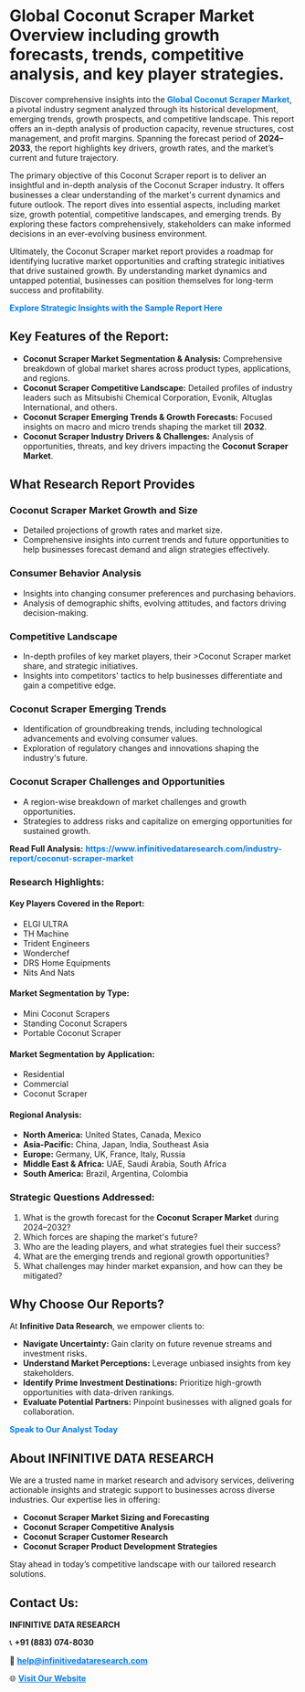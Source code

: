 <h1>Global Coconut Scraper Market Overview including growth forecasts, trends, competitive analysis, and key player strategies.</h1>
<p>
Discover comprehensive insights into the 
<a href="https://www.infinitivedataresearch.com/industry-report/coconut-scraper-market" rel="dofollow" style="color: #007BFF; text-decoration: none;"><strong>Global Coconut Scraper Market</strong></a>, a pivotal industry segment analyzed through its historical development, emerging trends, growth prospects, and competitive landscape. This report offers an in-depth analysis of production capacity, revenue structures, cost management, and profit margins. Spanning the forecast period of <strong>2024–2033</strong>, the report highlights key drivers, growth rates, and the market’s current and future trajectory.
</p>
<p>
The primary objective of this Coconut Scraper report is to deliver an insightful and in-depth analysis of the Coconut Scraper industry. It offers businesses a clear understanding of the market's current dynamics and future outlook. The report dives into essential aspects, including market size, growth potential, competitive landscapes, and emerging trends. By exploring these factors comprehensively, stakeholders can make informed decisions in an ever-evolving business environment.
</p>
<p>
Ultimately, the Coconut Scraper market report provides a roadmap for identifying lucrative market opportunities and crafting strategic initiatives that drive sustained growth. By understanding market dynamics and untapped potential, businesses can position themselves for long-term success and profitability.
</p>
<p>
<a href="https://www.infinitivedataresearch.com/request-sample/reportId=103410" style="color: #007BFF; text-decoration: none;"><strong>Explore Strategic Insights with the Sample Report Here</strong></a>
</p>

<h2>Key Features of the Report:</h2>
<ul>
<li><strong>Coconut Scraper Market Segmentation & Analysis:</strong> Comprehensive breakdown of global market shares across product types, applications, and regions.</li>
<li><strong>Coconut Scraper Competitive Landscape:</strong> Detailed profiles of industry leaders such as Mitsubishi Chemical Corporation, Evonik, Altuglas International, and others.</li>
<li><strong>Coconut Scraper Emerging Trends & Growth Forecasts:</strong> Focused insights on macro and micro trends shaping the market till <strong>2032</strong>.</li>
<li><strong>Coconut Scraper Industry Drivers & Challenges:</strong> Analysis of opportunities, threats, and key drivers impacting the <strong>Coconut Scraper Market</strong>.</li>
</ul>

<h2>What Research Report Provides</h2>
<h3>Coconut Scraper Market Growth and Size</h3>
<ul>
<li>Detailed projections of growth rates and market size.</li>
<li>Comprehensive insights into current trends and future opportunities to help businesses forecast demand and align strategies effectively.</li>
</ul>

<h3>Consumer Behavior Analysis</h3>
<ul>
<li>Insights into changing consumer preferences and purchasing behaviors.</li>
<li>Analysis of demographic shifts, evolving attitudes, and factors driving decision-making.</li>
</ul>

<h3>Competitive Landscape</h3>
<ul>
<li>In-depth profiles of key market players, their >Coconut Scraper market share, and strategic initiatives.</li>
<li>Insights into competitors' tactics to help businesses differentiate and gain a competitive edge.</li>
</ul>

<h3>Coconut Scraper Emerging Trends</h3>
<ul>
<li>Identification of groundbreaking trends, including technological advancements and evolving consumer values.</li>
<li>Exploration of regulatory changes and innovations shaping the industry's future.</li>
</ul>

<h3>Coconut Scraper Challenges and Opportunities</h3>
<ul>
<li>A region-wise breakdown of market challenges and growth opportunities.</li>
<li>Strategies to address risks and capitalize on emerging opportunities for sustained growth.</li>
</ul>
<p><strong>Read Full Analysis:</strong> <a href="https://www.infinitivedataresearch.com/industry-report/coconut-scraper-market" rel="dofollow" style="color: #007BFF; text-decoration: none;"><strong>https://www.infinitivedataresearch.com/industry-report/coconut-scraper-market</strong></a></p>
<h3>Research Highlights:</h3>
<h4>Key Players Covered in the Report:</h4>
<ul><li>ELGI ULTRA</li><li>TH Machine</li><li>Trident Engineers</li><li>Wonderchef</li><li>DRS Home Equipments</li><li>Nits And Nats</li></ul>
<h4>Market Segmentation by Type:</h4>
<ul><li>Mini Coconut Scrapers</li><li>Standing Coconut Scrapers</li><li>Portable Coconut Scraper</li></ul>
<h4>Market Segmentation by Application:</h4>
<ul><li>Residential</li><li>Commercial</li><li>Coconut Scraper</li></ul>

<h4>Regional Analysis:</h4>
<ul>
<li><strong>North America:</strong> United States, Canada, Mexico</li>
<li><strong>Asia-Pacific:</strong> China, Japan, India, Southeast Asia</li>
<li><strong>Europe:</strong> Germany, UK, France, Italy, Russia</li>
<li><strong>Middle East & Africa:</strong> UAE, Saudi Arabia, South Africa</li>
<li><strong>South America:</strong> Brazil, Argentina, Colombia</li>
</ul>

<h3>Strategic Questions Addressed:</h3>
<ol>
<li>What is the growth forecast for the <strong>Coconut Scraper Market</strong> during 2024–2032?</li>
<li>Which forces are shaping the market's future?</li>
<li>Who are the leading players, and what strategies fuel their success?</li>
<li>What are the emerging trends and regional growth opportunities?</li>
<li>What challenges may hinder market expansion, and how can they be mitigated?</li>
</ol>

<h2>Why Choose Our Reports?</h2>
<p>At <strong>Infinitive Data Research</strong>, we empower clients to:</p>
<ul>
<li><strong>Navigate Uncertainty:</strong> Gain clarity on future revenue streams and investment risks.</li>
<li><strong>Understand Market Perceptions:</strong> Leverage unbiased insights from key stakeholders.</li>
<li><strong>Identify Prime Investment Destinations:</strong> Prioritize high-growth opportunities with data-driven rankings.</li>
<li><strong>Evaluate Potential Partners:</strong> Pinpoint businesses with aligned goals for collaboration.</li>
</ul>
<p><a href="https://www.infinitivedataresearch.com/industry-report/coconut-scraper-market" rel="dofollow" style="color: #007BFF; text-decoration: none;"><strong>Speak to Our Analyst Today</strong></a></p>

<h2>About INFINITIVE DATA RESEARCH</h2>
<p>We are a trusted name in market research and advisory services, delivering actionable insights and strategic support to businesses across diverse industries. Our expertise lies in offering:</p>
<ul>
<li><strong>Coconut Scraper Market Sizing and Forecasting</strong></li>
<li><strong>Coconut Scraper Competitive Analysis</strong></li>
<li><strong>Coconut Scraper Customer Research</strong></li>
<li><strong>Coconut Scraper Product Development Strategies</strong></li>
</ul>
<p>Stay ahead in today’s competitive landscape with our tailored research solutions.</p>

<h2>Contact Us:</h2>
<p><strong>INFINITIVE DATA RESEARCH</strong></p>
<p>📞 <strong>+91 (883) 074-8030</strong></p>
<p>📧 <strong><a href="mailto:help@infinitivedataresearch.com" style="color: #007BFF;">help@infinitivedataresearch.com</a></strong></p>
<p>🌐 <strong><a href="https://www.infinitivedataresearch.com" rel="dofollow" style="color: #007BFF;">Visit Our Website</a></strong></p>